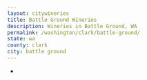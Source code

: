 ```yaml
---
layout: citywineries
title: Battle Ground Wineries
description: Wineries in Battle Ground, WA
permalink: /washington/clark/battle-ground/
state: wa
county: clark
city: battle ground
---
```

-
